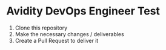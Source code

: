 # Avidity DevOps Engineer Test

1. Clone this repository
2. Make the necessary changes / deliverables
3. Create a Pull Request to deliver it
